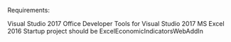 Requirements:

Visual Studio 2017
Office Developer Tools for Visual Studio 2017
MS Excel 2016
Startup project should be ExcelEconomicIndicatorsWebAddIn
